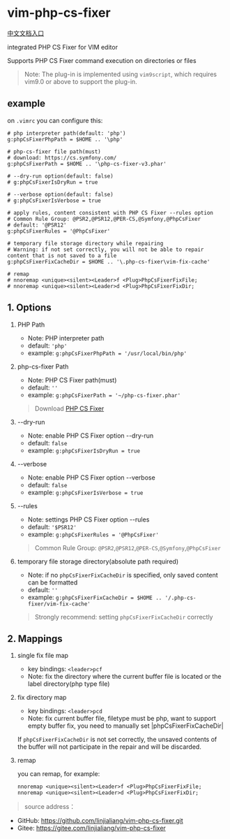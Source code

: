 # vim-php-cs-fixer

[中文文档入口](./readme-cn.md)

integrated PHP CS Fixer for VIM editor

Supports PHP CS Fixer command execution on directories or files

> Note: The plug-in is implemented using `vim9script`, which requires vim9.0 or above to support the plug-in.

## example

on `.vimrc` you can configure this:

```vim
# php interpreter path(default: 'php')
g:phpCsFixerPhpPath = $HOME .. '\php'

# php-cs-fixer file path(must)
# download: https://cs.symfony.com/
g:phpCsFixerPath = $HOME .. '\php-cs-fixer-v3.phar'

# --dry-run option(default: false)
# g:phpCsFixerIsDryRun = true

# --verbose option(default: false)
# g:phpCsFixerIsVerbose = true

# apply rules, content consistent with PHP CS Fixer --rules option
# Common Rule Group: @PSR2,@PSR12,@PER-CS,@Symfony,@PhpCsFixer
# default: '@PSR12'
g:phpCsFixerRules = '@PhpCsFixer'

# temporary file storage directory while repairing
# Warning: if not set correctly, you will not be able to repair content that is not saved to a file
g:phpCsFixerFixCacheDir = $HOME .. '\.php-cs-fixer\vim-fix-cache'

# remap
# nnoremap <unique><silent><Leader>f <Plug>PhpCsFixerFixFile;
# nnoremap <unique><silent><Leader>d <Plug>PhpCsFixerFixDir;
```

## 1. Options

1. PHP Path

    - Note: PHP interpreter path
    - default: `'php'`
    - example: `g:phpCsFixerPhpPath = '/usr/local/bin/php'`

2. php-cs-fixer Path

    - Note: PHP CS Fixer path(must)
    - default: `''`
    - example: `g:phpCsFixerPath = '~/php-cs-fixer.phar'`

    > Download [PHP CS Fixer](https://cs.symfony.com/)

3. --dry-run

    - Note: enable PHP CS Fixer option --dry-run
    - default: `false`
    - example: `g:phpCsFixerIsDryRun = true`

4. --verbose

    - Note: enable PHP CS Fixer option --verbose
    - default: `false`
    - example: `g:phpCsFixerIsVerbose = true`

5. --rules

    - Note: settings PHP CS Fixer option --rules
    - default: `'$PSR12'`
    - example: `g:phpCsFixerRules = '@PhpCsFixer'`

    > Common Rule Group: `@PSR2`,`@PSR12`,`@PER-CS`,`@Symfony`,`@PhpCsFixer`

6. temporary file storage directory(absolute path required)

    - Note: if no `phpCsFixerFixCacheDir` is specified, only saved content can be formatted
    - default: `''`
    - example: `g:phpCsFixerFixCacheDir = $HOME .. '/.php-cs-fixer/vim-fix-cache'`

    > Strongly recommend: setting `phpCsFixerFixCacheDir` correctly

## 2. Mappings

1. single fix file map

    - key bindings: `<leader>pcf`
    - Note: fix the directory where the current buffer file is located
      or the label directory(php type file)

2. fix directory map

    - key bindings: `<leader>pcd`
    - Note: fix current buffer file, filetype must be php, want to support
      empty buffer fix, you need to manually set |phpCsFixerFixCacheDir|

    If `phpCsFixerFixCacheDir` is not set correctly, the unsaved contents of the buffer will not participate in the repair and will be discarded.

3. remap

    you can remap, for example:

    ```vim
    nnoremap <unique><silent><Leader>f <Plug>PhpCsFixerFixFile;
    nnoremap <unique><silent><Leader>d <Plug>PhpCsFixerFixDir;
    ```

> source address：

-   GitHub: https://github.com/linjialiang/vim-php-cs-fixer.git
-   Gitee: https://gitee.com/linjialiang/vim-php-cs-fixer
